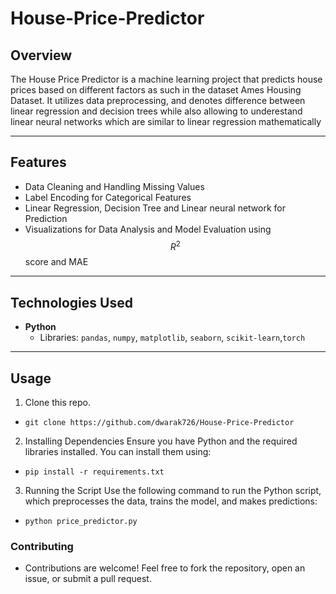 # House-Price-Predictor

## Overview
The House Price Predictor is a machine learning project that predicts house prices based on different factors as such in the dataset Ames Housing Dataset. It utilizes data preprocessing, and denotes difference between linear regression and decision trees while also allowing to underestand linear neural networks which are similar to linear regression mathematically

---

## **Features**
- Data Cleaning and Handling Missing Values  
- Label Encoding for Categorical Features  
- Linear Regression, Decision Tree and Linear neural network for Prediction  
- Visualizations for Data Analysis and Model Evaluation using $$R^2$$ score and MAE
---

## **Technologies Used**
- **Python**  
  - Libraries: `pandas`, `numpy`, `matplotlib`, `seaborn`, `scikit-learn`,`torch`  

---

## **Usage**
1. Clone this repo. <br>
-  ```terminal
   git clone https://github.com/dwarak726/House-Price-Predictor
   ```
2. Installing Dependencies
Ensure you have Python and the required libraries installed. You can install them using:  
- ```terminal
  pip install -r requirements.txt
  ```
3. Running the Script
Use the following command to run the Python script, which preprocesses the data, trains the model, and makes predictions:  
- ```terminal
  python price_predictor.py
  ```
### **Contributing**
- Contributions are welcome! Feel free to fork the repository, open an issue, or submit a pull request.
